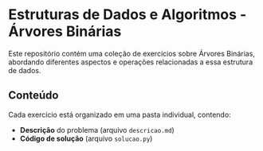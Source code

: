 # Estruturas de Dados e Algoritmos - Árvores Binárias

Este repositório contém uma coleção de exercícios sobre Árvores Binárias, abordando diferentes aspectos e operações relacionadas a essa estrutura de dados.

## Conteúdo

Cada exercício está organizado em uma pasta individual, contendo:
- **Descrição** do problema (arquivo `descricao.md`)
- **Código de solução** (arquivo `solucao.py`)
